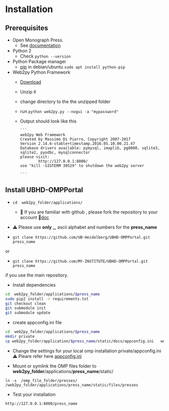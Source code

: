 # Installation

## Prerequisites
* Open Monograph Press. 
  * See [documentation](http://pkp.sfu.ca/omp/README)
* Python 2 
   * Check `python --version`
* Python Package manager
  * [pip](https://pypi.python.org/pypi/pip) in debian/ubuntu `sudo apt install python-pip` 
* Web2py Python Framework
  * [Download](http://web2py.com/init/default/download)
  * Unzip it
  * change directory to the the unzipped folder
  * run ```python web2py.py --nogui -a "mypassword"```
  * Output should look like this 
        
        ```
        web2py Web Framework
        Created by Massimo Di Pierro, Copyright 2007-2017
        Version 2.14.6-stable+timestamp.2016.05.10.00.21.47
        Database drivers available: pymysql, imaplib, pg8000, sqlite3, sqlite2, pyodbc, mysqlconnector
        please visit:
                http://127.0.0.1:8000/
        use "kill -SIGTERM 30529" to shutdown the web2py server

        ```

## Install UBHD-OMPPortal
* ```cd  web2py_folder/applications/```

  * :bookmark: If you are familiar with  github , please fork the repository to your account  :notebook_with_decorative_cover:[doc](https://guides.github.com/activities/forking/)

 * :warning: Please  use  **only** **_**, ascii alphabet and numbers for the  **press_name** 

* `git clone https://github.com/UB-Heidelberg/UBHD-OMPPortal.git press_name`

 or 

*  `git clone https://github.com/MY-INSTITUTE/UBHD-OMPPortal.git press_name`  
 
 if you use the main repository.



* Install dependencies

```bash
cd  web2py_folder/applications/$press_name
sudo pip2 install -r requirements.txt
git checkout clean
git submodule init
git submodule update
```     
* create appconfig.ini file

```bash
cd  web2py_folder/applications/$press_name
mkdir private 
cp web2py_folder/application/$press_name/static/docs/appconfig.ini   web2py_folder/application/$press_name/private/      
```

* Change the settings for your local omp installation private/appconfig.ini   
:warning: Pleare refer here [appconfig.ini ](https://github.com/UB-Heidelberg/UBHD-OMPPortal/blob/master/static/docs/APPCONFIG.md)
  

* Mount or symlink the OMP files folder   to **web2py_folder**/applications/**press_name**/static/

```
ln -s  /omp_file_folder/presses/ /web2py_folder/applications/press_name/static/files/presses
```

* Test your installation
```
http://127.0.0.1:8000/press_name
```


  
 
